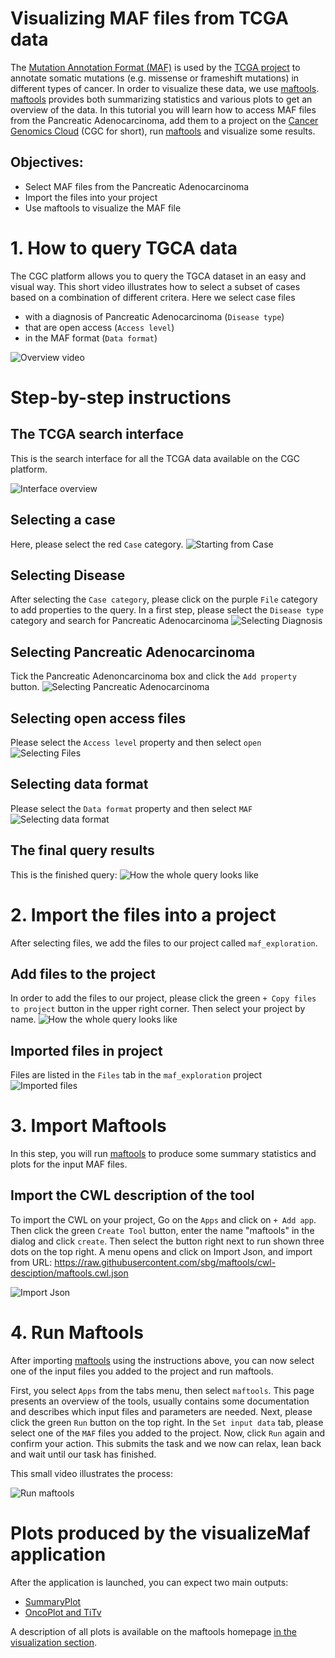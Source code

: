 # Visualizing MAF files from TCGA data

The [Mutation Annotation Format (MAF)](http://www.broadinstitute.org/igv/MutationAnnotationFormat) is used by the [TCGA project](https://gdc.nci.nih.gov/cancer-genome-atlas-tcga) to annotate somatic mutations (e.g. missense or frameshift mutations) in different types of cancer.
In order to visualize these data, we use [maftools](http://poisonalien.github.io/). [maftools](http://poisonalien.github.io/) provides both summarizing statistics and various plots
to get an overview of the data. In this tutorial you will learn how to access MAF files from the Pancreatic Adenocarcinoma, add them to a project on the [Cancer Genomics Cloud](https://cgc.sbgenomics.com/) (CGC for short), run [maftools](http://poisonalien.github.io/) and visualize some results.

## Objectives:

- Select MAF files from the Pancreatic Adenocarcinoma
- Import the files into your project
- Use maftools to visualize the MAF file


# 1. How to query TGCA data

The CGC platform allows you to query the TGCA dataset in an easy and visual way. This short video illustrates how to select a subset of cases based on a combination of different critera. Here we select case files

- with a diagnosis of Pancreatic Adenocarcinoma (`Disease type`)
- that are open access (`Access level`)
- in the MAF format (`Data format`)

![Overview video](img/2016-07-19-CGC-ICR-Workshop-screencast.gif)

# Step-by-step instructions

## The TCGA search interface

This is the search interface for all the TCGA data available on the CGC platform.

![Interface overview](img/CGC-overview-step1.png)

## Selecting a case

Here, please select the red `Case` category.
![Starting from Case](img/CGC-Case-selected-step2.png)

## Selecting Disease

After selecting the `Case category`, please click on the purple `File` category to add properties to the query. In a first step, please select the `Disease type` category and search for Pancreatic Adenocarcinoma
![Selecting Diagnosis](img/CGC-hasDisease-step3.png)

## Selecting Pancreatic Adenocarcinoma
Tick the Pancreatic Adenoncarcinoma box and click the `Add property` button.
![Selecting Pancreatic Adenocarcinoma](img/CGC-findDisease-step4.png)

## Selecting open access files
Please select the `Access level` property and then select `open`
![Selecting Files](img/CGC-hasAccess-step5.png)

## Selecting data format
Please select the `Data format` property and then select `MAF`
![Selecting data format](img/CGC-hasDataFormat-step6.png)

## The final query results

This is the finished query:
![How the whole query looks like](img/CGC-finalQuery-step7.png)


# 2. Import the files into a project

After selecting files, we add the files to our project called `maf_exploration`.

## Add files to the project

In order to add the files to our project, please click the green `+ Copy files to project` button in the upper right corner. Then select your project by name.
![How the whole query looks like](img/CGC-addFiles-step8.png)


## Imported files in project
Files are listed in the `Files` tab in the `maf_exploration` project
![Imported files](img/CGC-projectFiles-step9.png)


# 3. Import Maftools

In this step, you will run [maftools](http://poisonalien.github.io/) to produce some summary statistics and plots for the input MAF files.

## Import the CWL description of the tool

To import the CWL on your project, Go on the `Apps` and click on `+ Add app`. Then click the green `Create Tool` button, enter the name "maftools" in the dialog and click `create`.
Then select the button right next to run shown three dots on the top right. A menu opens and click on Import Json, and import from URL: https://raw.githubusercontent.com/sbg/maftools/cwl-desciption/maftools.cwl.json


![Import Json](img/2016-07-19-CGC-ICR-Workshop-screencast-addApp.gif)

# 4. Run Maftools

After importing [maftools](http://poisonalien.github.io/) using the instructions above, you can now select one of the input files you added to the project and run maftools. 

First, you select `Apps` from the tabs menu, then select `maftools`. This page presents an overview of the tools, usually contains some documentation and describes which input files and parameters are needed. Next, please click the green `Run` button on the top right. In the `Set input data` tab, please select one of the `MAF` files you added to the project. Now, click `Run` again and confirm your action. This submits the task and we now can relax, lean back and wait until our task has finished.

This small video illustrates the process:

![Run maftools](img/2016-07-19-CGC-ICR-Workshop-screencast-runApp.gif)


# Plots produced by the visualizeMaf application

After the application is launched, you can expect two main outputs:

- [SummaryPlot](https://github.com/sbg/icr-workshop/blob/master/img/example_summaryPlot.pdf)
- [OncoPlot and TiTv](https://github.com/sbg/icr-workshop/blob/master/img/example_oncoplot_and_titv.pdf)

A description of all plots is available on the maftools homepage [in the visualization section](http://poisonalien.github.io/#visualization.).

